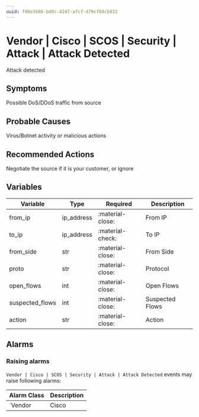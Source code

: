 ```yaml
---
uuid: f80e3686-bd0c-4247-afcf-d79cf60cb832
---
```

# Vendor | Cisco | SCOS | Security | Attack | Attack Detected

Attack detected

## Symptoms

Possible DoS/DDoS traffic from source

## Probable Causes

Virus/Botnet activity or malicious actions

## Recommended Actions

Negotiate the source if it is your customer, or ignore

## Variables

Variable | Type | Required | Description
--- | --- | --- | ---
from_ip | ip_address | :material-close: | From IP
to_ip | ip_address | :material-check: | To IP
from_side | str | :material-close: | From Side
proto | str | :material-close: | Protocol
open_flows | int | :material-close: | Open Flows
suspected_flows | int | :material-close: | Suspected Flows
action | str | :material-close: | Action

## Alarms

### Raising alarms

`Vendor | Cisco | SCOS | Security | Attack | Attack Detected` events may raise following alarms:

Alarm Class | Description
--- | ---
`Vendor | Cisco | SCOS | Security | Attack | Attack Detected` | Attack Detected
